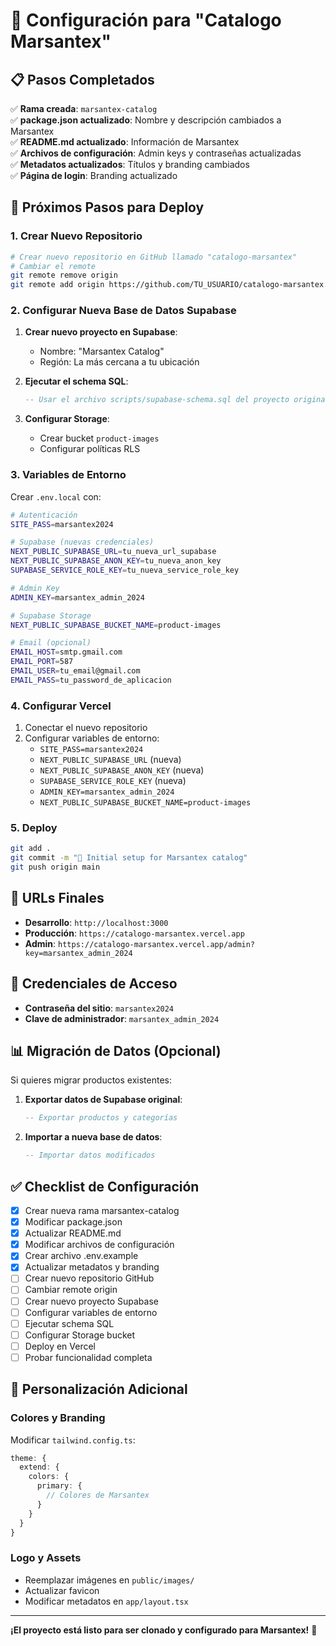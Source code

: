 # 🏢 Configuración para "Catalogo Marsantex"

## 📋 Pasos Completados

✅ **Rama creada**: `marsantex-catalog`  
✅ **package.json actualizado**: Nombre y descripción cambiados a Marsantex  
✅ **README.md actualizado**: Información de Marsantex  
✅ **Archivos de configuración**: Admin keys y contraseñas actualizadas  
✅ **Metadatos actualizados**: Títulos y branding cambiados  
✅ **Página de login**: Branding actualizado  

## 🚀 Próximos Pasos para Deploy

### **1. Crear Nuevo Repositorio**
```bash
# Crear nuevo repositorio en GitHub llamado "catalogo-marsantex"
# Cambiar el remote
git remote remove origin
git remote add origin https://github.com/TU_USUARIO/catalogo-marsantex.git
```

### **2. Configurar Nueva Base de Datos Supabase**

1. **Crear nuevo proyecto en Supabase**:
   - Nombre: "Marsantex Catalog"
   - Región: La más cercana a tu ubicación

2. **Ejecutar el schema SQL**:
   ```sql
   -- Usar el archivo scripts/supabase-schema.sql del proyecto original
   ```

3. **Configurar Storage**:
   - Crear bucket `product-images`
   - Configurar políticas RLS

### **3. Variables de Entorno**

Crear `.env.local` con:
```bash
# Autenticación
SITE_PASS=marsantex2024

# Supabase (nuevas credenciales)
NEXT_PUBLIC_SUPABASE_URL=tu_nueva_url_supabase
NEXT_PUBLIC_SUPABASE_ANON_KEY=tu_nueva_anon_key
SUPABASE_SERVICE_ROLE_KEY=tu_nueva_service_role_key

# Admin Key
ADMIN_KEY=marsantex_admin_2024

# Supabase Storage
NEXT_PUBLIC_SUPABASE_BUCKET_NAME=product-images

# Email (opcional)
EMAIL_HOST=smtp.gmail.com
EMAIL_PORT=587
EMAIL_USER=tu_email@gmail.com
EMAIL_PASS=tu_password_de_aplicacion
```

### **4. Configurar Vercel**

1. Conectar el nuevo repositorio
2. Configurar variables de entorno:
   - `SITE_PASS=marsantex2024`
   - `NEXT_PUBLIC_SUPABASE_URL` (nueva)
   - `NEXT_PUBLIC_SUPABASE_ANON_KEY` (nueva)
   - `SUPABASE_SERVICE_ROLE_KEY` (nueva)
   - `ADMIN_KEY=marsantex_admin_2024`
   - `NEXT_PUBLIC_SUPABASE_BUCKET_NAME=product-images`

### **5. Deploy**
```bash
git add .
git commit -m "🏢 Initial setup for Marsantex catalog"
git push origin main
```

## 🎯 URLs Finales

- **Desarrollo**: `http://localhost:3000`
- **Producción**: `https://catalogo-marsantex.vercel.app`
- **Admin**: `https://catalogo-marsantex.vercel.app/admin?key=marsantex_admin_2024`

## 🔐 Credenciales de Acceso

- **Contraseña del sitio**: `marsantex2024`
- **Clave de administrador**: `marsantex_admin_2024`

## 📊 Migración de Datos (Opcional)

Si quieres migrar productos existentes:

1. **Exportar datos de Supabase original**:
   ```sql
   -- Exportar productos y categorías
   ```

2. **Importar a nueva base de datos**:
   ```sql
   -- Importar datos modificados
   ```

## ✅ Checklist de Configuración

- [x] Crear nueva rama marsantex-catalog
- [x] Modificar package.json
- [x] Actualizar README.md
- [x] Modificar archivos de configuración
- [x] Crear archivo .env.example
- [x] Actualizar metadatos y branding
- [ ] Crear nuevo repositorio GitHub
- [ ] Cambiar remote origin
- [ ] Crear nuevo proyecto Supabase
- [ ] Configurar variables de entorno
- [ ] Ejecutar schema SQL
- [ ] Configurar Storage bucket
- [ ] Deploy en Vercel
- [ ] Probar funcionalidad completa

## 🎨 Personalización Adicional

### **Colores y Branding**
Modificar `tailwind.config.ts`:
```typescript
theme: {
  extend: {
    colors: {
      primary: {
        // Colores de Marsantex
      }
    }
  }
}
```

### **Logo y Assets**
- Reemplazar imágenes en `public/images/`
- Actualizar favicon
- Modificar metadatos en `app/layout.tsx`

---

**¡El proyecto está listo para ser clonado y configurado para Marsantex!** 🚀
